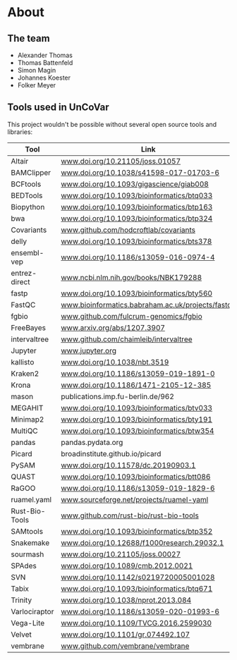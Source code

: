 # About

## The team

- Alexander Thomas
- Thomas Battenfeld
- Simon Magin
- Johannes Koester
- Folker Meyer



## Tools used in UnCoVar

This project wouldn't be possible without several open source tools and libraries:

| Tool           | Link                                              |
| -------------- | ------------------------------------------------- |
| Altair         | www.doi.org/10.21105/joss.01057                   |
| BAMClipper     | www.doi.org/10.1038/s41598-017-01703-6            |
| BCFtools       | www.doi.org/10.1093/gigascience/giab008           |
| BEDTools       | www.doi.org/10.1093/bioinformatics/btq033         |
| Biopython      | www.doi.org/10.1093/bioinformatics/btp163         |
| bwa            | www.doi.org/10.1093/bioinformatics/btp324         |
| Covariants     | www.github.com/hodcroftlab/covariants             |
| delly          | www.doi.org/10.1093/bioinformatics/bts378         |
| ensembl-vep    | www.doi.org/10.1186/s13059-016-0974-4             |
| entrez-direct  | www.ncbi.nlm.nih.gov/books/NBK179288              |
| fastp          | www.doi.org/10.1093/bioinformatics/bty560         |
| FastQC         | www.bioinformatics.babraham.ac.uk/projects/fastqc |
| fgbio          | www.github.com/fulcrum-genomics/fgbio             |
| FreeBayes      | www.arxiv.org/abs/1207.3907                       |
| intervaltree   | www.github.com/chaimleib/intervaltree             |
| Jupyter        | www.jupyter.org                                   |
| kallisto       | www.doi.org/10.1038/nbt.3519                      |
| Kraken2        | www.doi.org/10.1186/s13059-019-1891-0             |
| Krona          | www.doi.org/10.1186/1471-2105-12-385              |
| mason          | publications.imp.fu-berlin.de/962                 |
| MEGAHIT        | www.doi.org/10.1093/bioinformatics/btv033         |
| Minimap2       | www.doi.org/10.1093/bioinformatics/bty191         |
| MultiQC        | www.doi.org/10.1093/bioinformatics/btw354         |
| pandas         | pandas.pydata.org                                 |
| Picard         | broadinstitute.github.io/picard                   |
| PySAM          | www.doi.org/10.11578/dc.20190903.1                |
| QUAST          | www.doi.org/10.1093/bioinformatics/btt086         |
| RaGOO          | www.doi.org/10.1186/s13059-019-1829-6             |
| ruamel.yaml    | www.sourceforge.net/projects/ruamel-yaml          |
| Rust-Bio-Tools | www.github.com/rust-bio/rust-bio-tools            |
| SAMtools       | www.doi.org/10.1093/bioinformatics/btp352         |
| Snakemake      | www.doi.org/10.12688/f1000research.29032.1        |
| sourmash       | www.doi.org/10.21105/joss.00027                   |
| SPAdes         | www.doi.org/10.1089/cmb.2012.0021                 |
| SVN            | www.doi.org/10.1142/s0219720005001028             |
| Tabix          | www.doi.org/10.1093/bioinformatics/btq671         |
| Trinity        | www.doi.org/10.1038/nprot.2013.084                |
| Varlociraptor  | www.doi.org/10.1186/s13059-020-01993-6            |
| Vega-Lite      | www.doi.org/10.1109/TVCG.2016.2599030             |
| Velvet         | www.doi.org/10.1101/gr.074492.107                 |
| vembrane       | www.github.com/vembrane/vembrane                  |
